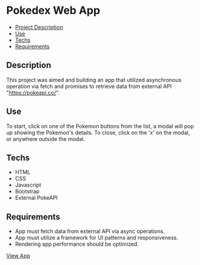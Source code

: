 # Pokedex Web App

- [Project Description](#Description)
- [Use](#Use)
- [Techs](#Techs)
- [Requirements](#Requirements)

## Description

This project was aimed and building an app that utilized asynchronous operation via fetch and promises to retrieve data from external API "https://pokeapi.co/".

## Use

To start, click on one of the Pokemon buttons from the list, a modal will pop up showing the Pokemon's details. To close, click on the 'x' on the modal, or anywhere outside the modal.

## Techs

- HTML
- CSS
- Javascript
- Bootstrap
- External PokeAPI

## Requirements

- App must fetch data from external API via async operations.
- App must utilize a framework for UI patterns and responsiveness.
- Rendering app performance should be optimized.

[View App](https://cluelesslinh.github.io/pokedex-js/)
